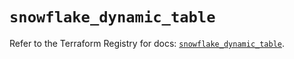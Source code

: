 # `snowflake_dynamic_table`

Refer to the Terraform Registry for docs: [`snowflake_dynamic_table`](https://registry.terraform.io/providers/snowflakedb/snowflake/2.6.0/docs/resources/dynamic_table).
